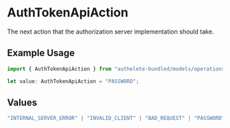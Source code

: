 # AuthTokenApiAction

The next action that the authorization server implementation should take.

## Example Usage

```typescript
import { AuthTokenApiAction } from "authelete-bundled/models/operations";

let value: AuthTokenApiAction = "PASSWORD";
```

## Values

```typescript
"INTERNAL_SERVER_ERROR" | "INVALID_CLIENT" | "BAD_REQUEST" | "PASSWORD" | "OK" | "TOKEN_EXCHANGE" | "JWT_BEARER"
```